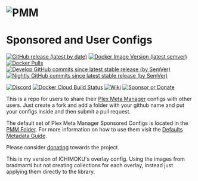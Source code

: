 # <img src="https://metamanager.wiki/en/latest/_static/logo-full.png" alt="PMM">

# Sponsored and User Configs

[![GitHub release (latest by date)](https://img.shields.io/github/v/release/meisnate12/Plex-Meta-Manager?style=plastic)](https://github.com/meisnate12/Plex-Meta-Manager/releases)
[![Docker Image Version (latest semver)](https://img.shields.io/docker/v/meisnate12/plex-meta-manager?label=docker&sort=semver&style=plastic)](https://hub.docker.com/r/meisnate12/plex-meta-manager)
[![Docker Pulls](https://img.shields.io/docker/pulls/meisnate12/plex-meta-manager?style=plastic)](https://hub.docker.com/r/meisnate12/plex-meta-manager)
[![Develop GitHub commits since latest stable release (by SemVer)](https://img.shields.io/github/commits-since/meisnate12/plex-meta-manager/latest/develop?label=Commits%20in%20Develop&style=plastic)](https://github.com/meisnate12/Plex-Meta-Manager/tree/develop)
[![Nightly GitHub commits since latest stable release (by SemVer)](https://img.shields.io/github/commits-since/meisnate12/plex-meta-manager/latest/nightly?label=Commits%20in%20Nightly&style=plastic)](https://github.com/meisnate12/Plex-Meta-Manager/tree/nightly)

[![Discord](https://img.shields.io/discord/822460010649878528?label=Discord&style=plastic)](https://discord.gg/NfH6mGFuAB)
[![Docker Cloud Build Status](https://img.shields.io/docker/cloud/build/meisnate12/plex-meta-manager?style=plastic)](https://hub.docker.com/r/meisnate12/plex-meta-manager)
[![Wiki](https://img.shields.io/readthedocs/plex-meta-manager?style=plastic)](https://metamanager.wiki)
[![Sponsor or Donate](https://img.shields.io/badge/-Sponsor_or_Donate-blueviolet?style=plastic)](https://github.com/sponsors/meisnate12)

This is a repo for users to share their [Plex Meta Manager](https://github.com/meisnate12/Plex-Meta-Manager) configs with other users. Just create a fork and add a folder with your github name and put your configs inside and then submit a pull request.

The default set of Plex Meta Manager Sponsored Configs is located in the [PMM Folder](https://github.com/meisnate12/Plex-Meta-Manager-Configs/tree/master/PMM). For more information on how to use them visit the [Defaults Metadata Guide](https://metamanager.wiki/en/latest/home/guides/defaults.html).

Please consider [donating](https://github.com/sponsors/meisnate12) towards the project.

This is my version of ICHIMOKU's overlay config. Using the images from bradmarrti but not creating collections for each overlay, instead just applying them directly to the library. 

